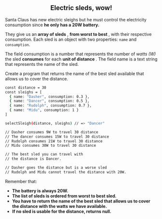 <h2 align="center">Electric sleds, wow!</h2>

Santa Claus has new electric sleighs but he must control the electricity consumption since **he only has a 20W battery.**

They give us an **array of sleds** , **from worst to best** , with their respective consumption. Each sled is an object with two properties: `name` and `consumption`.

The field consumption is a number that represents the number of _watts (W)_ the sled **consumes** for each **unit of distance** . The field name is a text string that represents the name of the sled.

Create a program that returns the name of the best sled available that allows us to cover the distance.

```sh
const distance = 30
const sleighs = [
  { name: "Dasher", consumption: 0.3 },
  { name: "Dancer", consumption: 0.5 },
  { name: "Rudolph", consumption: 0.7 },
  { name: "Midu", consumption: 1 }
]

selectSleigh(distance, sleighs) // => "Dancer"

// Dasher consumes 9W to travel 30 distance
// The dancer consumes 15W to travel 30 distance
// Rudolph consumes 21W to travel 30 distance
// Midu consumes 30W to travel 30 distance

// The best sled you can travel with
// the distance is Dancer.

// Dasher goes the distance but is a worse sled
// Rudolph and Midu cannot travel the distance with 20W.
```

Remember that:

- **The battery is always 20W.**
- **The list of sleds is ordered from worst to best sled.**
- **You have to return the name of the best sled that allows us to cover the distance with the watts we have available.**
- **If no sled is usable for the distance, returns null.**
